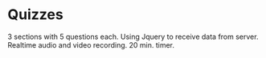 # Quizzes
3 sections with 5 questions each.
Using Jquery to receive data from server.
Realtime audio and video recording.
20 min. timer.
